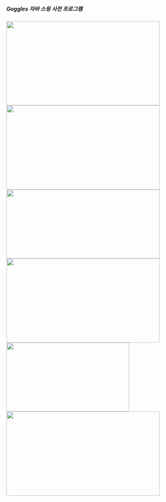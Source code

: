 ##### Goggles 자바 스윙 사전 프로그램
<span>
<img src="https://github.com/louisevil/goggles/blob/master/resources/image/start.gif" width="400" height="220">
</span>
<span>
<img src="https://github.com/louisevil/goggles/blob/master/resources/image/main.gif" width="400" height="220">
</span>
<span>
<img src="https://github.com/louisevil/goggles/blob/master/resources/image/%EB%B6%84%EC%84%9D%EC%84%A4%EA%B3%84.png" width="400" height="180">
</span>
<span>
<img src="https://github.com/louisevil/goggles/blob/master/resources/image/%ED%99%98%EA%B2%BD.png" width="400" height="220">
</span><span>
<img src="https://github.com/louisevil/goggles/blob/master/resources/image/%ED%8C%A8%ED%82%A4%EC%A7%80%EA%B5%AC%EC%84%B1%ED%8A%B8%EB%A6%AC.png" width="320" height="180">
</span><span>
<img src="https://github.com/louisevil/goggles/blob/master/resources/image/Lorem.png" width="400" height="220">
</span>
